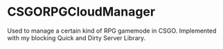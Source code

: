 # CSGORPGCloudManager
 
Used to manage a certain kind of RPG gamemode in CSGO. Implemented with my blocking Quick and Dirty Server Library.

